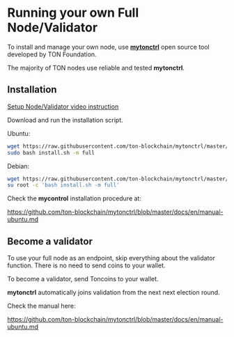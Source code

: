 # Running your own Full Node/Validator

To install and manage your own node, use **[mytonctrl](https://github.com/ton-blockchain/mytonctrl)** open source tool developed by TON Foundation.

The majority of TON nodes use reliable and tested **mytonctrl**.

## Installation

[Setup Node/Validator video instruction](https://github.com/ton-blockchain/docs/raw/master/docs/nodes/setup_validator.mp4 ':include controls :type=video width=100% height=400px')

Download and run the installation script.

Ubuntu:
```bash
wget https://raw.githubusercontent.com/ton-blockchain/mytonctrl/master/scripts/install.sh
sudo bash install.sh -m full        
```

Debian:
```bash
wget https://raw.githubusercontent.com/ton-blockchain/mytonctrl/master/scripts/install.sh
su root -c 'bash install.sh -m full'
```

Check the **mycontrol** installation procedure at:

https://github.com/ton-blockchain/mytonctrl/blob/master/docs/en/manual-ubuntu.md


## Become a validator

To use your full node as an endpoint, skip everything about the validator function. There is no need to send coins to your wallet.

To become a validator, send Toncoins to your wallet. 

**mytonctrl** automatically joins validation from the next next election round.

Check the manual here:

https://github.com/ton-blockchain/mytonctrl/blob/master/docs/en/manual-ubuntu.md
